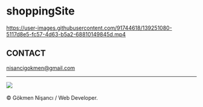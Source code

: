 # shoppingSite

https://user-images.githubusercontent.com/91744618/139251080-5117d8e5-fc57-4d63-b5a2-68810149845d.mp4

<h2> CONTACT </h2>
<a href = "http://www.gmail.com" > nisancigokmen@gmail.com</a> <br>
<hr>
<div>
<img src="https://media0.giphy.com/media/Ejn6xH5mnmtMI/giphy.gif?cid=790b7611308d5b457a8ff9830755a10d0de675ff54befdf0&rid=giphy.gif&ct=g">
 

 
 
 
 
</div><br>
&copy; Gökmen Nişancı / Web Developer.

